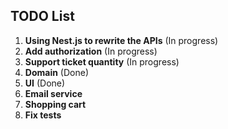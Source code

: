 ## TODO List

1. **Using Nest.js to rewrite the APIs** (In progress)
2. **Add authorization** (In progress)
3. **Support ticket quantity** (In progress)
4. **Domain** (Done)
5. **UI** (Done)
6. **Email service**
7. **Shopping cart**
8. **Fix tests**